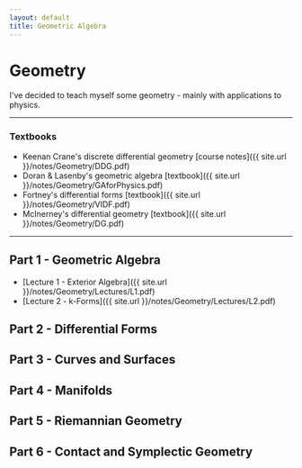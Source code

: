 ```yaml
---
layout: default
title: Geometric Algebra
---
```


# Geometry

I've decided to teach myself some geometry - mainly with applications to physics.

---
### Textbooks

* Keenan Crane's discrete differential geometry [course notes]({{ site.url }}/notes/Geometry/DDG.pdf)
* Doran & Lasenby's geometric algebra [textbook]({{ site.url }}/notes/Geometry/GAforPhysics.pdf)
* Fortney's differential forms [textbook]({{ site.url }}/notes/Geometry/VIDF.pdf)
* McInerney's differential geometry [textbook]({{ site.url }}/notes/Geometry/DG.pdf)
---

## Part 1 - Geometric Algebra

* [Lecture 1 - Exterior Algebra]({{ site.url }}/notes/Geometry/Lectures/L1.pdf)
* [Lecture 2 - k-Forms]({{ site.url }}/notes/Geometry/Lectures/L2.pdf)

## Part 2 - Differential Forms

## Part 3 - Curves and Surfaces

## Part 4 - Manifolds

## Part 5 - Riemannian Geometry

## Part 6 - Contact and Symplectic Geometry
